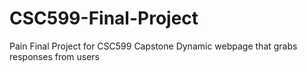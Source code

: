 # CSC599-Final-Project
Pain
Final Project for CSC599 Capstone
Dynamic webpage that grabs responses from users
